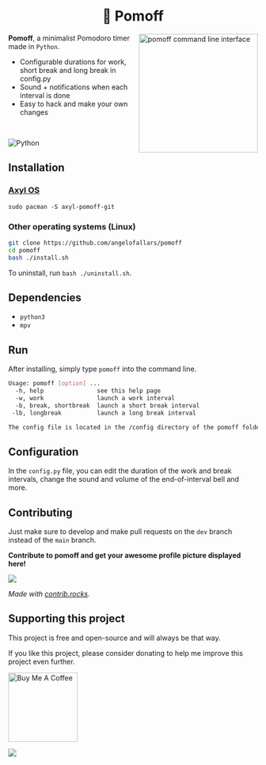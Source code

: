 <h1 align="center">🍅 Pomoff</h1>

<img src="https://i.imgur.com/nXkjOqU.png" alt="pomoff command line interface" align="right" height="240px">

**Pomoff**, a minimalist Pomodoro timer made in `Python`.

- Configurable durations for work, short break and long break in config.py
- Sound + notifications when each interval is done
- Easy to hack and make your own changes

<br>

![Python](https://img.shields.io/badge/Python-3776AB?style=for-the-badge&logo=python&logoColor=white)

## Installation

### [Axyl OS](https://axyl-os.github.io/)

`sudo pacman -S axyl-pomoff-git`

### Other operating systems (Linux)

```bash
git clone https://github.com/angelofallars/pomoff
cd pomoff
bash ./install.sh
```

To uninstall, run `bash ./uninstall.sh`.

## Dependencies

- `python3`
- `mpv`

## Run

After installing, simply type `pomoff` into the command line.

```bash
Usage: pomoff [option] ...
  -h, help               see this help page
  -w, work               launch a work interval
  -b, break, shortbreak  launch a short break interval
 -lb, longbreak          launch a long break interval

The config file is located in the /config directory of the pomoff folder.
```

## Configuration

In the `config.py` file, you can edit the duration of the work and break
intervals, change the sound and volume of the end-of-interval bell and more.

## Contributing

Just make sure to develop and make pull requests on the `dev` branch instead of
the `main` branch.

**Contribute to pomoff and get your awesome profile picture displayed here!**

<a href="https://github.com/angelofallars/pomoff/graphs/contributors">
  <img src="https://contrib.rocks/image?repo=angelofallars/pomoff" />
</a>

*Made with [contrib.rocks](https://contrib.rocks).*

## Supporting this project

This project is free and open-source and will always be that way.

If you like this project, please consider donating to help me improve this project even further.

<a href="https://www.buymeacoffee.com/angelofallaria" target="_blank"><img src="https://cdn.buymeacoffee.com/buttons/default-orange.png" alt="Buy Me A Coffee" width="140"></a>

<a href="./LICENSE.md"><img src="https://img.shields.io/badge/license-MIT-blue.svg"></a>
